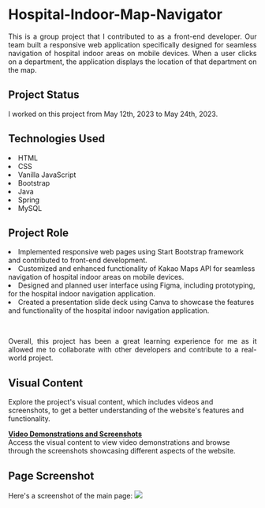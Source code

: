 <h1>Hospital-Indoor-Map-Navigator</h1>
<p align="justify">This is a group project that I contributed to as a front-end developer. 
Our team built a responsive web application specifically designed for seamless navigation of hospital indoor areas on mobile devices. When a user clicks on a department, the application displays the location of that department on the map.<p align="justify">

<h2>Project Status</h2>
<p align="justify">
I worked on this project from May 12th, 2023 to May 24th, 2023.</p>

<h2>Technologies Used</h2>
<li>HTML</li>
<li>CSS</li>
<li>Vanilla JavaScript</li>
<li>Bootstrap</li>
<li>Java</li>
<li>Spring</li>
<li>MySQL</li>

<h2>Project Role</h2>
<p align="justify" style="display:none">For this project, my role included the following:

<li>Implemented responsive web pages using Start Bootstrap framework and contributed to front-end development.</li>
<li>Customized and enhanced functionality of Kakao Maps API for seamless navigation of hospital indoor areas on mobile devices.</li>
<li>Designed and planned user interface using Figma, including prototyping, for the hospital indoor navigation application.</li>
<li>Created a presentation slide deck using Canva to showcase the features and functionality of the hospital indoor navigation application.</li>
</p>
<br>
<p align="justify">Overall, this project has been a great learning experience for me 
as it allowed me to collaborate with other developers and contribute to a real-world project.</p></details>

<h2>Visual Content</h2> 
Explore the project's visual content, which includes videos and screenshots, to get a better understanding of the website's features and functionality.
<br>

<b>[Video Demonstrations and Screenshots](https://yjyuwisely.tistory.com/entry/230523-%ED%8C%80-%ED%94%84%EB%A1%9C%EC%A0%9D%ED%8A%B8-2-12%EC%9D%BC-%EC%B0%A8-Tue-%EC%B5%9C%EC%A2%85-%ED%99%94%EB%A9%B4-%EA%B5%AC%ED%98%84-%EC%8A%A4%ED%81%AC%EB%A6%B0%EC%83%B7-%EB%B0%98%EC%9D%91%ED%98%95-%EC%9B%B9)</b><br>
Access the visual content to view video demonstrations and browse through the screenshots showcasing different aspects of the website.

<h2>Page Screenshot</h2>
Here's a screenshot of the main page:
<img src="https://img1.daumcdn.net/thumb/R1280x0/?scode=mtistory2&fname=https%3A%2F%2Fblog.kakaocdn.net%2Fdn%2FbKNCJN%2Fbtsg8cQ0Lm1%2Fp3ULun5JeJ2wTTKvpfMHn1%2Fimg.png">
